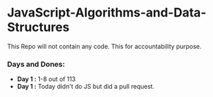 # JavaScript-Algorithms-and-Data-Structures

This Repo will not contain any code. 
This for accountability purpose.

### Days and Dones:
<ul> 
    <li><strong>Day 1 :</strong> 1-8 out of 113</li>
    <li><strong>Day 1 :</strong> Today didn't do JS but did a pull request.</li>
</ul>
